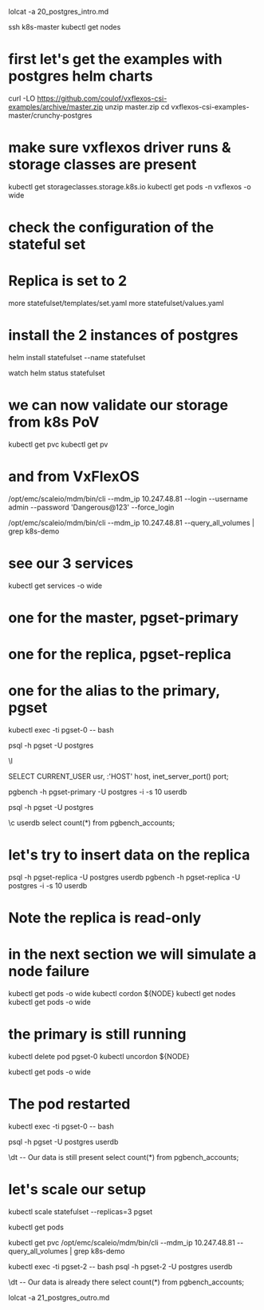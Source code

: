 lolcat -a 20_postgres_intro.md 

ssh k8s-master kubectl get nodes

# first let's get the examples with postgres helm charts

curl -LO https://github.com/coulof/vxflexos-csi-examples/archive/master.zip
unzip master.zip
cd vxflexos-csi-examples-master/crunchy-postgres

# make sure vxflexos driver runs & storage classes are present
kubectl get storageclasses.storage.k8s.io
kubectl get pods -n vxflexos -o wide

# check the configuration of the stateful set
# Replica is set to 2
more statefulset/templates/set.yaml
more statefulset/values.yaml

# install the 2 instances of postgres
helm install statefulset --name statefulset

watch helm status statefulset
# we can now validate our storage from k8s PoV
kubectl get pvc
kubectl get pv

# and from VxFlexOS
/opt/emc/scaleio/mdm/bin/cli --mdm_ip 10.247.48.81 --login --username admin --password 'Dangerous@123' --force_login

/opt/emc/scaleio/mdm/bin/cli --mdm_ip 10.247.48.81 --query_all_volumes | grep k8s-demo

# see our 3 services
kubectl get services -o wide

# one for the master, pgset-primary
# one for the replica, pgset-replica
# one for the alias to the primary, pgset

kubectl exec -ti pgset-0 -- bash

psql -h pgset -U postgres

\l

SELECT CURRENT_USER usr, :'HOST' host, inet_server_port() port;

pgbench -h pgset-primary -U postgres -i -s 10 userdb


psql -h pgset -U postgres

\c userdb
select count(*) from pgbench_accounts;

# let's try to insert data on the replica
psql -h pgset-replica -U postgres userdb
pgbench -h pgset-replica -U postgres -i -s 10 userdb
# Note the replica is read-only

# in the next section we will simulate a node failure

kubectl get pods -o wide
kubectl cordon ${NODE}
kubectl get nodes 
kubectl get pods -o wide


# the primary is still running
kubectl delete pod pgset-0
kubectl uncordon ${NODE}

kubectl get pods -o wide

# The pod restarted
kubectl exec -ti pgset-0 -- bash

psql -h pgset -U postgres userdb

\dt
-- Our data is still present
select count(*) from pgbench_accounts;


# let's scale our setup
kubectl scale statefulset --replicas=3 pgset

kubectl get pods

kubectl get pvc
/opt/emc/scaleio/mdm/bin/cli --mdm_ip 10.247.48.81 --query_all_volumes | grep k8s-demo 

kubectl exec -ti pgset-2 -- bash
psql -h pgset-2 -U postgres userdb

\dt
-- Our data is already there
select count(*) from pgbench_accounts;


lolcat -a 21_postgres_outro.md